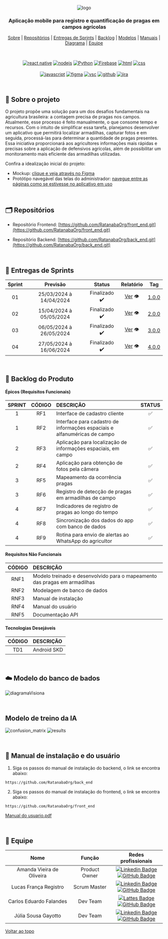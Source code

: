 <div align="center" id="menu">

![logo](https://github.com/RatanabaOrg/documentacao/assets/100284976/7b21818b-6819-48de-91a1-c8eda618f640)

<h3> Aplicação mobile para registro e quantificação de pragas em campos agrícolas </h3>

<p>
    <a href="#sobre">Sobre</a> | 
    <a href="#repositorios">Repositórios</a> | 
    <a href="#entrega">Entregas de Sprints</a> |
    <a href="#backlog">Backlog</a> | 
    <a href="#modelos">Modelos</a> | 
    <a href="#manuais">Manuais</a> | 
    <a href="#modelo">Diagrama</a> | 
    <a href="#equipe">Equipe</a>
</p>

<br>

 <a href="https://pt-br.reactjs.org/" target="blank"><img align="center" src="https://img.shields.io/badge/React-20232A?style=for-the-badge&logo=react&logoColor=61DAFB" alt="react native"/></a> 
 <a href="https://nodejs.org/en/about/" target="blank"><img align="center" src="https://img.shields.io/badge/Node.js-20232A?style=for-the-badge&logo=node.js&logoColor=43853D" alt="nodejs"/></a>
 <a href="https://www.python.org/" target="blank"><img align="center" src="https://img.shields.io/badge/Python-20232A?style=for-the-badge&logo=python&logoColor=blue" alt="Python"/></a>
 <a href="https://firebase.google.com/?hl=pt" target="blank"><img align="center" src="https://img.shields.io/badge/Firebase-20232A?style=for-the-badge&logo=firebase&logoColor=F7DF1E" alt="Firebase"/></a>
 <a href="https://developer.mozilla.org/pt-BR/docs/Web/HTML" target="blank"><img align="center" src="https://img.shields.io/badge/HTML5-20232A?style=for-the-badge&logo=html5&logoColor=orange" alt="html"/></a>
 <a href="https://developer.mozilla.org/pt-BR/docs/Web/CSS" target="blank"><img align="center" src="https://img.shields.io/badge/CSS3-20232A?style=for-the-badge&logo=css3&logoColor=blue" alt="css"/></a> <br><br>
 <a href="https://developer.mozilla.org/pt-BR/docs/Web/JavaScript" target="blank"><img align="center" src="https://img.shields.io/badge/JavaScript-20232A?style=for-the-badge&logo=javascript&logoColor=F7DF1E" alt="javascript"/></a> 
 <a href="http://www.figma.com" target="blank"><img align="center" src="https://img.shields.io/badge/Figma-20232A?style=for-the-badge&logo=figma&logoColor=white" alt="figma"/></a> 
 <a href="https://code.visualstudio.com/" target="blank"><img align="center" src="https://img.shields.io/badge/Visual_Studio_Code-20232A?style=for-the-badge&logo=visual%20studio%20code&logoColor=blue" alt="vsc"/></a> 
 <a href="https://github.com/" target="blank"><img align="center" src="https://img.shields.io/badge/GitHub-20232A?style=for-the-badge&logo=github&logoColor=white" alt="github"/></a> 
 <a href="https://www.atlassian.com/br/software/jira/guides/getting-started/introduction" target="blank"><img align="center" src="https://img.shields.io/badge/Jira-20232A?style=for-the-badge&logo=Jira&logoColor=blue" alt="jira"/></a>

</div> 

<br>

<span id="sobre">

## :pencil: Sobre o projeto

 O projeto propõe uma solução para um dos desafios fundamentais na agricultura brasileira: a contagem precisa de pragas nos campos. Atualmente, esse processo é feito manualmente, o que consome tempo e recursos. Com o intuito de simplificar essa tarefa, planejamos desenvolver um aplicativo que permitirá localizar armadilhas, capturar fotos e em seguida, processá-las para determinar a quantidade de pragas presentes. Essa iniciativa proporcionará aos agricultores informações mais rápidas e precisas sobre a aplicação de defensivos agrícolas, além de possibilitar um monitoramento mais eficiente das armadilhas utilizadas.

Confira a idealização inicial do projeto:

 - Mockup: [clique e veja através no Figma](https://www.figma.com/file/3lNlsnaBP7DkxzIIA7MGMz/api-5-Visiona?type=design&node-id=101-2&mode=design&t=6Q8tlAtnp1GMS03l-0) 
 - Protótipo navegável das telas do administrador: [navegue entre as páginas como se estivesse no aplicativo em uso](https://www.figma.com/proto/3lNlsnaBP7DkxzIIA7MGMz/api-5-Visiona?type=design&node-id=152-4847&t=dK9D6RtiEPNcLqvm-0&scaling=scale-down&page-id=152%3A2818&starting-point-node-id=152%3A4847&show-proto-sidebar=1)

<br>

<span id="repositorios">

<h2> 🗂 Repositórios </h2>

- Repositório Frontend: [https://github.com/RatanabaOrg/front_end.git](https://github.com/RatanabaOrg/front_end.git)

- Repositório Backend: [https://github.com/RatanabaOrg/back_end.git](https://github.com/RatanabaOrg/back_end.git)

<br>

<span id="entrega">

## 🏁 Entregas de Sprints
| Sprint |        Previsão         |      Status      |     Relatório     |   Tag   |
| :----: | :---------------------: | :--------------: | :---------------: | :------:|
|   01   | 25/03/2024 à 14/04/2024 |  Finalizado ✔️  | [Ver](https://github.com/RatanabaOrg/documentacao/tree/main/doc/Sprint_1) 👁️ | [1.0.0](https://github.com/RatanabaOrg/documentacao/releases/tag/v1.0.0)|
|   02   | 15/04/2024 à 05/05/2024 |  Finalizado ✔️  | [Ver](https://github.com/RatanabaOrg/documentacao/tree/main/doc/Sprint_2) 👁️ | [2.0.0](https://github.com/RatanabaOrg/documentacao/releases/tag/v2.0.0) |
|   03   | 06/05/2024 à 26/05/2024 |  Finalizado ✔️  | [Ver](https://github.com/RatanabaOrg/documentacao/tree/main/doc/Sprint_3) 👁️ | [3.0.0](https://github.com/RatanabaOrg/documentacao/releases/tag/v3.0.0) |
|   04   | 27/05/2024 à 16/06/2024 |  Finalizado ✔️  | [Ver](https://github.com/RatanabaOrg/documentacao/tree/main/doc/Sprint_4) 👁️ | [4.0.0](https://github.com/RatanabaOrg/documentacao/releases/tag/v4.0.0) |

<br>

<span id="backlog">  

## :pushpin: Backlog do Produto  

 #### Épicos (Requisitos Funcionais) 

| SPRINT | CÓDIGO | DESCRIÇÃO                                                                     | STATUS |
| :----: | :----: | :---------------------------------------------------------------------------- | :----: |
|   1    |  RF1   | Interface de cadastro cliente                                                 |   ✅  |
|   1    |  RF2   | Interface para cadastro de informações espaciais e alfanuméricas de campo     |   ✅  |
|   2    |  RF3   | Aplicação para localização de informações espaciais, em campo                 |   ✅  |
|   2    |  RF4   | Aplicação para obtenção de fotos pela câmera                                  |   ✅  |
|   3    |  RF5   | Mapeamento da ocorrência pragas                                               |   ✅  |
|   3    |  RF6   | Registro de detecção de pragas em armadilhas de campo                         |   ✅  |
|   4    |  RF7   | Indicadores de registro de pragas ao longo do tempo                           |   ✅  |
|   4    |  RF8   | Sincronização dos dados do app com banco de dados                             |   ✅  |
|   4    |  RF9   | Rotina para envio de alertas ao WhatsApp do agricultor                        |   ✅  |

#### Requisitos Não Funcionais  

| CÓDIGO | DESCRIÇÃO                                                                 |
| :----: | :------------------------------------------------------------------------ |
|  RNF1  | Modelo treinado e desenvolvido para o mapeamento das pragas em armadilhas |
|  RNF2  | Modelagem de banco de dados                                               |
|  RNF3  | Manual de instalação                                                      |
|  RNF4  | Manual do usuário                                                         |
|  RNF5  | Documentação API                                                          |

#### Tecnologias Desejáveis  

| CÓDIGO | DESCRIÇÃO             |
| :----: | :-------------------- |
|  TD1   | Android SKD           |

<br>

<span id="modelos">

 ## :cloud: Modelo do banco de bados

![diagramaVisiona](https://github.com/RatanabaOrg/documentacao/assets/100284976/e5d6ed9a-a477-4afc-b364-4705e8c2d792)

 <br>

## Modelo de treino da IA
![confusion_matrix](https://github.com/RatanabaOrg/documentacao/assets/101057737/b2d3ddb4-c82b-4a98-9988-70eab8c31079)
![results](https://github.com/RatanabaOrg/documentacao/assets/101057737/f4e11118-adf2-4270-9ba0-f80708ac90c9)

<br>
 <span id="manuais">

 ## :scroll: Manual de instalação e do usuário

1. Siga os passos do manual de instalação do backend, o link se encontra abaixo:

  ```
  https://github.com/RatanabaOrg/back_end
  ```

2. Siga os passos do manual de instalação do frontend, o link se encontra abaixo:

  ```
  https://github.com/RatanabaOrg/front_end
  ```

[Manual do usuario.pdf](https://github.com/user-attachments/files/15860136/Manual.do.usuario.pdf)

 <br>

<span id="equipe"> 

## :busts_in_silhouette: Equipe

|           Nome            |    Função     |        Redes profissionais        |
| :-----------------------: | :-----------: | :-------------------------------: |
| Amanda Vieira de Oliveira | Product Owner |  [![Linkedin Badge](https://img.shields.io/badge/Linkedin-blue?style=flat-square&logo=Linkedin&logoColor=white)](https://www.linkedin.com/in/amanda-vo/) <br> [![GitHub Badge](https://img.shields.io/badge/GitHub-111217?style=flat-square&logo=github&logoColor=white)](https://github.com/amandavo) |
|   Lucas França Registro   |  Scrum Master | [![Linkedin Badge](https://img.shields.io/badge/Linkedin-blue?style=flat-square&logo=Linkedin&logoColor=white)](https://www.linkedin.com) <br> [![GitHub Badge](https://img.shields.io/badge/GitHub-111217?style=flat-square&logo=github&logoColor=white)](https://github.com/LucasFrancaRegistro) |
|  Carlos Eduardo Falandes  |    Dev Team   | [![Lattes Badge](https://img.shields.io/badge/-Lattes-orange?style=flat-square&logo=GitBook&logoColor=white&link=http://lattes.cnpq.br/2433599000300626)](http://lattes.cnpq.br/3579183651868833) <br> [![GitHub Badge](https://img.shields.io/badge/GitHub-111217?style=flat-square&logo=github&logoColor=white)](https://github.com/Desduh) |
|    Júlia Sousa Gayotto    |    Dev Team   | [![Linkedin Badge](https://img.shields.io/badge/Linkedin-blue?style=flat-square&logo=Linkedin&logoColor=white)](https://www.linkedin.com/in/júlia-gayotto/) <br> [![GitHub Badge](https://img.shields.io/badge/GitHub-111217?style=flat-square&logo=github&logoColor=white)](https://github.com/JuliaGayotto) |

<a href="#menu">Voltar ao topo</a>
